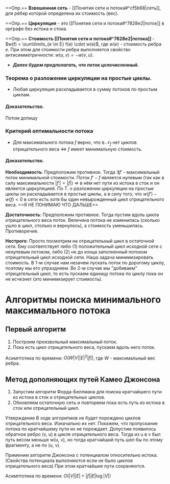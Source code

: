 ==Опр.== **Взвешенная сеть** - [[Понятия сети и потока#^cf5b68|сеть]], для рёбер которой определена их стоимость (вес).

==Опр.== **Циркуляция** - это [[Понятия сети и потока#^7828e2|поток]] в орграфе без истока и стока.

==Опр.== **Стоимость [[Понятия сети и потока#^7828e2|потока]]** - $w(f) = \sum\limits_{e \in E} f(e) \cdot w(e)$, где $w(e)$ - стоимость ребра $e$. При этом для стоимости ребра выполняется свойство антисимметричности: $w(u, v) = -w(v, u)$.

- ***Далее будем предполагать, что поток целочисленный.***

### Теорема о разложении циркуляции на простые циклы.

- Любая циркуляция раскладывается в сумму потоков по простым циклам.

#### Доказательство.

Потом допишу

### Критерий оптимальности потока

- Для максимального потока $f$ верно, что в $\mathcal{N}_f$ нет циклов отрицательного веса $\Longleftrightarrow$ $f$ имеет минимальную стоимость.

#### Доказательство.

**Необходимость**: Предположим противное. Тогда $\exists f'$ - максимальный поток минимальной стоимости. Поток $f' - f$ является нулевым (так как в силу максимальности $|f'| = |f|$) $\Rightarrow$
 в нём нет пути из истока в сток и он является циркуляцией. По Т. о разложении циркуляции на простые циклы он раскладывается в простые циклы, а в силу того, что $w(f') - w(f) < 0$ в сети есть хотя бы один невырожденный цикл отрицательного веса. ==Я НЕ ПОНИМАЮ ЧТО ДАЛЬШЕ==
 
**Достаточность**: Предположим противное. Тогда пустим вдоль цикла отрицательного веса поток. Величина потока не изменилась (сколько ушло в цикл, столько и вернулось), а стоимость уменьшилась. Противоречие.

**Нестрого**: Просто посмотрим на отрицательный цикл в остаточной сети. Ему соответствует либо (1) положительный цикл исходной сети с ненулевым потоком, либо (2) не до конца заполненный потоком отрицательный цикл исходной сети. Наша задача минимизировать стоимость. В 1-м случае нам незачем пускать поток по дорогому циклу, поэтому мы его упраздняем. Во 2-м случае мы "добиваем" отрицательный цикл, то есть пускаем единицу потока по циклу пока он не исчезнет (это минимизирует стоимость).

# Алгоритмы поиска минимального максимального потока
## Первый алгоритм

1) Построим произвольный максимальный поток.
2) Пока есть цикл отрицательного веса, пускаем вдоль него поток.

Асимптотика по времени: $O(W |V| |E|^2 |f|)$, где $W$ - максимальный вес ребра.

## Метод дополняющих путей Камео Джонсона

1) Запустим алгоритм Форда-Беллмана для поиска кратчайшего пути из истока в сток и отрицательных циклов.
2) Обновляем остаточную сеть и повторяем пока есть путь из истока в сток или отрицательный цикл.

Утверждение
В ходе алгоритмов не будет порождено циклов отрицательного веса.
Изначально их нет. Покажем, что пропускание потока по кратчайшему
пути их не порождает.
Допустим появилось обратное ребро (v, u) в цикле отрицательного
веса. Тогда из u в v был путь весом меньше w(u, v), но тогда
 кратчайший путь шел бы по этому фрагменту, а не по (u, v).

Применим алгоритм Джонсона с потенциалом относительно истока. (Свойства потенциала выполняются если не было циклов отрицательного веса) При этом кратчайшие пути сохраняются.

Асимптотика по времени: $O(|V||E| + |f||E| \log |V|)$
